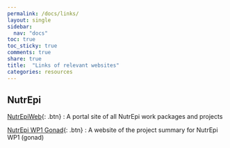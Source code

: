 ```yaml
---
permalink: /docs/links/
layout: single
sidebar:
  nav: "docs"
toc: true
toc_sticky: true
comments: true
share: true  
title:  "Links of relevant websites"
categories: resources
---
```


## NutrEpi
[NutrEpiWeb](https://nutrepi.github.io){: .btn}
: A portal site of all NutrEpi work packages and projects

[NutrEpi WP1 Gonad](){: .btn}
: A website of the project summary for NutrEpi WP1 (gonad)
